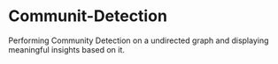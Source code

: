 # Communit-Detection
Performing Community Detection on a undirected  graph and displaying meaningful insights based on it.
